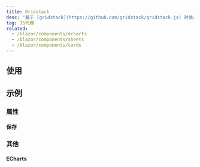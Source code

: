 ```yaml
---
title: Gridstack
desc: "基于 [gridstack](https://github.com/gridstack/gridstack.js) 封装。"
tag: JS代理
related:
  - /blazor/components/echarts
  - /blazor/components/sheets
  - /blazor/components/cards
---
```


## 使用

<masa-example file="Examples.components.gridstack.Usage"></masa-example>

## 示例

### 属性

#### 保存

<masa-example file="Examples.components.gridstack.Save"></masa-example>

### 其他

#### ECharts

<masa-example file="Examples.components.gridstack.ECharts"></masa-example>
